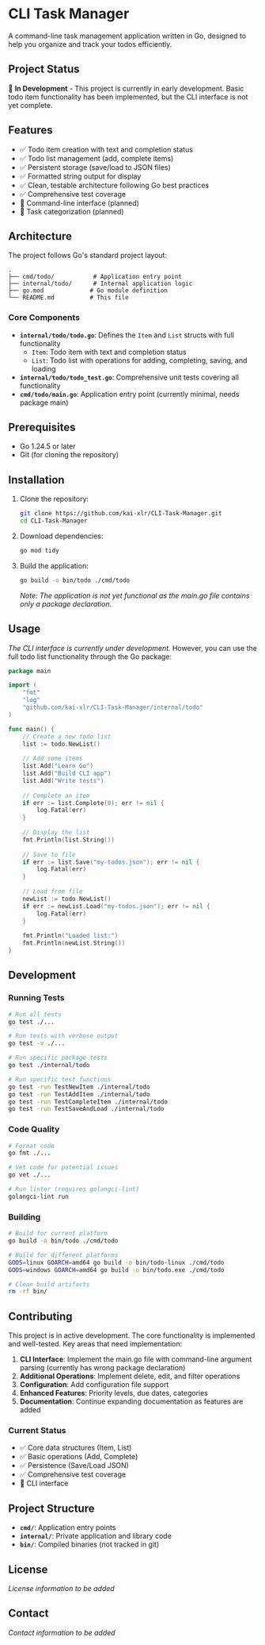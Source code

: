 # CLI Task Manager

A command-line task management application written in Go, designed to help you organize and track your todos efficiently.

## Project Status

🚧 **In Development** - This project is currently in early development. Basic todo item functionality has been implemented, but the CLI interface is not yet complete.

## Features

- ✅ Todo item creation with text and completion status
- ✅ Todo list management (add, complete items)
- ✅ Persistent storage (save/load to JSON files)
- ✅ Formatted string output for display
- ✅ Clean, testable architecture following Go best practices
- ✅ Comprehensive test coverage
- 🚧 Command-line interface (planned)
- 🚧 Task categorization (planned)

## Architecture

The project follows Go's standard project layout:

```
.
├── cmd/todo/           # Application entry point
├── internal/todo/      # Internal application logic
├── go.mod             # Go module definition
└── README.md          # This file
```

### Core Components

- **`internal/todo/todo.go`**: Defines the `Item` and `List` structs with full functionality
  - `Item`: Todo item with text and completion status
  - `List`: Todo list with operations for adding, completing, saving, and loading
- **`internal/todo/todo_test.go`**: Comprehensive unit tests covering all functionality
- **`cmd/todo/main.go`**: Application entry point (currently minimal, needs package main)

## Prerequisites

- Go 1.24.5 or later
- Git (for cloning the repository)

## Installation

1. Clone the repository:
   ```bash
   git clone https://github.com/kai-xlr/CLI-Task-Manager.git
   cd CLI-Task-Manager
   ```

2. Download dependencies:
   ```bash
   go mod tidy
   ```

3. Build the application:
   ```bash
   go build -o bin/todo ./cmd/todo
   ```

   *Note: The application is not yet functional as the main.go file contains only a package declaration.*

## Usage

*The CLI interface is currently under development.* However, you can use the full todo list functionality through the Go package:

```go
package main

import (
    "fmt"
    "log"
    "github.com/kai-xlr/CLI-Task-Manager/internal/todo"
)

func main() {
    // Create a new todo list
    list := todo.NewList()
    
    // Add some items
    list.Add("Learn Go")
    list.Add("Build CLI app")
    list.Add("Write tests")
    
    // Complete an item
    if err := list.Complete(0); err != nil {
        log.Fatal(err)
    }
    
    // Display the list
    fmt.Println(list.String())
    
    // Save to file
    if err := list.Save("my-todos.json"); err != nil {
        log.Fatal(err)
    }
    
    // Load from file
    newList := todo.NewList()
    if err := newList.Load("my-todos.json"); err != nil {
        log.Fatal(err)
    }
    
    fmt.Println("Loaded list:")
    fmt.Println(newList.String())
}
```

## Development

### Running Tests

```bash
# Run all tests
go test ./...

# Run tests with verbose output
go test -v ./...

# Run specific package tests
go test ./internal/todo

# Run specific test functions
go test -run TestNewItem ./internal/todo
go test -run TestAddItem ./internal/todo
go test -run TestCompleteItem ./internal/todo
go test -run TestSaveAndLoad ./internal/todo
```

### Code Quality

```bash
# Format code
go fmt ./...

# Vet code for potential issues
go vet ./...

# Run linter (requires golangci-lint)
golangci-lint run
```

### Building

```bash
# Build for current platform
go build -o bin/todo ./cmd/todo

# Build for different platforms
GOOS=linux GOARCH=amd64 go build -o bin/todo-linux ./cmd/todo
GOOS=windows GOARCH=amd64 go build -o bin/todo.exe ./cmd/todo

# Clean build artifacts
rm -rf bin/
```

## Contributing

This project is in active development. The core functionality is implemented and well-tested. Key areas that need implementation:

1. **CLI Interface**: Implement the main.go file with command-line argument parsing (currently has wrong package declaration)
2. **Additional Operations**: Implement delete, edit, and filter operations
3. **Configuration**: Add configuration file support
4. **Enhanced Features**: Priority levels, due dates, categories
5. **Documentation**: Continue expanding documentation as features are added

### Current Status
- ✅ Core data structures (Item, List)
- ✅ Basic operations (Add, Complete)
- ✅ Persistence (Save/Load JSON)
- ✅ Comprehensive test coverage
- 🚧 CLI interface

## Project Structure

- **`cmd/`**: Application entry points
- **`internal/`**: Private application and library code
- **`bin/`**: Compiled binaries (not tracked in git)

## License

*License information to be added*

## Contact

*Contact information to be added*
